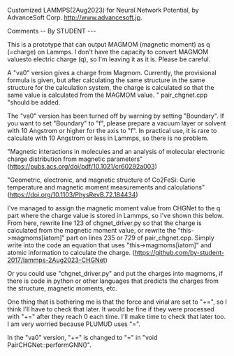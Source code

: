 Customized LAMMPS(2Aug2023) for Neural Network Potential, by AdvanceSoft Corp. <http://www.advancesoft.jp>.

Comments -- By STUDENT ---

This is a prototype that can output MAGMOM (magnetic moment) as q (=charge) on Lammps. I don't have the capacity to convert MAGMOM values ​​to electric charge (q), so I'm leaving it as it is. Please be careful.

A "va0" version gives a charge from Magmom. Currently, the provisional formula is given, but after calculating the same structure in the same structure for the calculation system, the charge is calculated so that the same value is calculated from the MAGMOM value. " pair_chgnet.cpp "should be added. 

The "va0" version has been turned off by warning by setting "Boundary". If you want to set "Boundary" to "f", please prepare a vacuum layer or solvent with 10 Angstrom or higher for the axis to "f". In practical use, it is rare to calculate with 10 Angstrom or less in Lammps, so there is no problem.

"Magnetic interactions in molecules and an analysis of molecular electronic charge distribution from magnetic parameters"(https://pubs.acs.org/doi/pdf/10.1021/cr60292a003)

"Geometric, electronic, and magnetic structure of Co2⁢FeSi: Curie temperature and magnetic moment measurements and calculations"(https://doi.org/10.1103/PhysRevB.72.184434)

I've managed to assign the magnetic moment value from CHGNet to the q part where the charge value is stored in Lammps, so I've shown this below. From here, rewrite line 123 of chgnet_driver.py so that the charge is calculated from the magnetic moment value, or rewrite the "this->magmoms[iatom]" part on lines 235 or 729 of pair_chgnet.cpp. Simply write into the code an equation that uses "this->magmoms[iatom]" and atomic information to calculate the charge. (https://github.com/by-student-2017/lammps-2Aug2023-CHGNet)

Or you could use "chgnet_driver.py" and put the charges into magmoms, if there is code in python or other languages ​​that predicts the charges from the structure, magnetic moments, etc.

One thing that is bothering me is that the force and virial are set to "+=", so I think I'll have to check that later. It would be fine if they were processed with "+=" after they reach 0 each time. I'll make time to check that later too. I am very worried because PLUMUD uses "=".

In the "va0" version, "+=" is changed to "=" in "void PairCHGNet::performGNN()".
